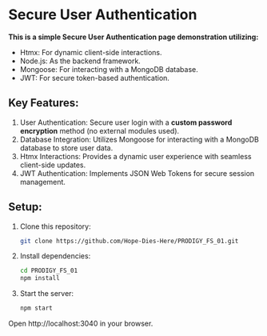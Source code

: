# Secure User Authentication 

**This is a simple Secure User Authentication page demonstration utilizing:**

- Htmx: For dynamic client-side interactions.
- Node.js: As the backend framework.
- Mongoose: For interacting with a MongoDB database.
- JWT: For secure token-based authentication.

## Key Features: 

1. User Authentication: Secure user login with a **custom password encryption** method (no external modules used).
2. Database Integration: Utilizes Mongoose for interacting with a MongoDB database to store user data.
3. Htmx Interactions: Provides a dynamic user experience with seamless client-side updates.
4. JWT Authentication: Implements JSON Web Tokens for secure session management.

## Setup:

1. Clone this repository:
	```bash
	git clone https://github.com/Hope-Dies-Here/PRODIGY_FS_01.git
	```

2. Install dependencies:
	```bash
	cd PRODIGY_FS_01
	npm install
	```

3. Start the server:
	```bash
	npm start
	```
Open http://localhost:3040 in your browser.


